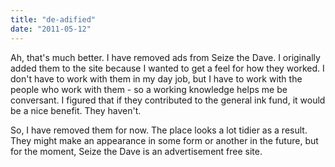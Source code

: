 ```yaml
---
title: "de-adified"
date: "2011-05-12"
---
```


Ah, that's much better. I have removed ads from Seize the Dave. I originally added them to the site because I wanted to get a feel for how they worked. I don't have to work with them in my day job, but I have to work with the people who work with them - so a working knowledge helps me be conversant. I figured that if they contributed to the general ink fund, it would be a nice benefit. They haven't.

So, I have removed them for now. The place looks a lot tidier as a result. They might make an appearance in some form or another in the future, but for the moment, Seize the Dave is an advertisement free site.
